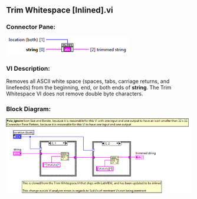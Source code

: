 ## **Trim Whitespace [Inlined].vi**
### Connector Pane:
![alt text](/docs/images/Instrument%20Control/Digital/SubVIs/Trim%20Whitespace%20[Inlined].vic.png "Trim Whitespace [Inlined].vi connector pane")

### VI Description:
Removes all ASCII white space (spaces, tabs, carriage returns, and linefeeds) from the beginning, end, or both ends of <B>string</B>. The Trim Whitespace VI does not remove double byte characters.

### Block Diagram:
![alt text](/docs/images/Instrument%20Control/Digital/SubVIs/Trim%20Whitespace%20[Inlined].vid.png "Trim Whitespace [Inlined].vi block diagram")
